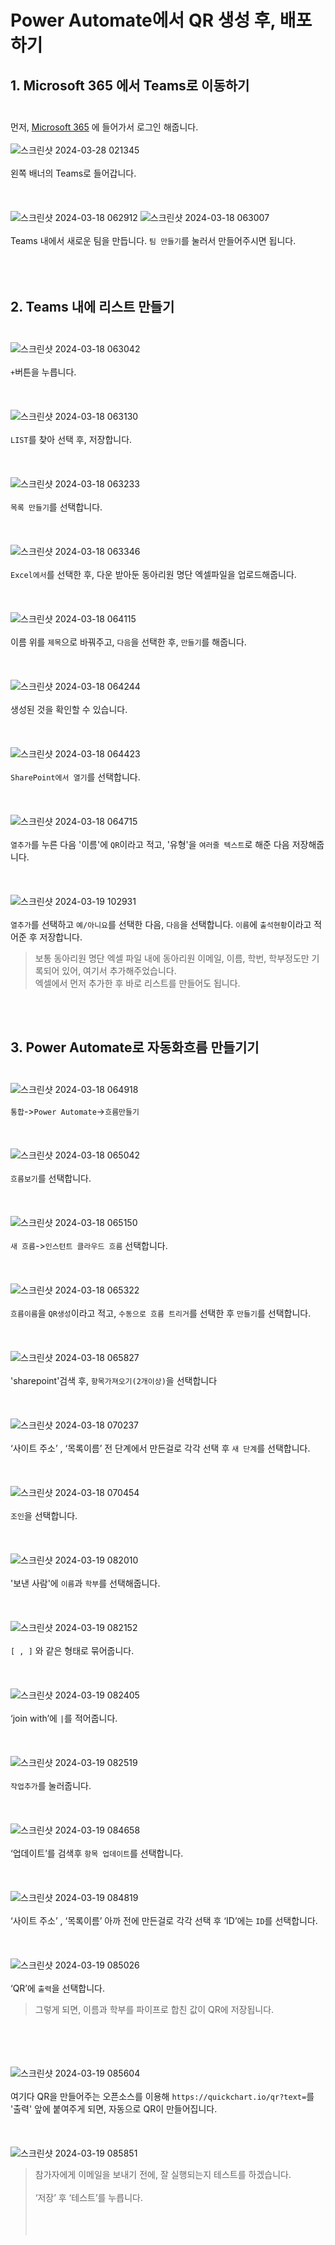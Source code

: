 # Power Automate에서 QR 생성 후, 배포하기
## 1. Microsoft 365 에서 Teams로 이동하기<br/><br/>
먼저, [Microsoft 365](https://www.microsoft365.com/) 에 들어가서 로그인 해줍니다.
<br/><br/>
![스크린샷 2024-03-28 021345](https://github.com/g1nya2/Power_Platform_Attendance/assets/105257807/0df5e344-63bb-4ebc-a4a8-0776d328742d)
<br/><br/>
왼쪽 배너의 Teams로 들어갑니다.
<br/><br/>
<br/><br/>
![스크린샷 2024-03-18 062912](https://github.com/g1nya2/Power_Platform_Attendance/assets/105257807/c20de3c3-e1c3-4c9a-8fbb-6fc79634bd8e)
![스크린샷 2024-03-18 063007](https://github.com/g1nya2/Power_Platform_Attendance/assets/105257807/ebb7df18-a633-4dd2-a303-753b8c49965a)
<br/><br/>
Teams 내에서 새로운 팀을 만듭니다. `팀 만들기`를 눌러서 만들어주시면 됩니다.
<br/><br/>
<br/><br/>
## 2. Teams 내에 리스트 만들기<br/><br/>
![스크린샷 2024-03-18 063042](https://github.com/g1nya2/Power_Platform_Attendance/assets/105257807/36c32fd8-894a-4a0c-bb61-174897357b4f)
<br/><br/>
`+`버튼을 누릅니다.
<br/><br/>
<br/><br/>
![스크린샷 2024-03-18 063130](https://github.com/g1nya2/Power_Platform_Attendance/assets/105257807/9398a80b-8fbf-4f23-80e6-97a0181fea08)
<br/><br/>
`LIST`를 찾아 선택 후, 저장합니다.
<br/><br/>
<br/><br/>
![스크린샷 2024-03-18 063233](https://github.com/g1nya2/Power_Platform_Attendance/assets/105257807/04758c3a-a3ba-4582-89ca-2a0f81928d2b)
<br/><br/>
`목록 만들기`를 선택합니다.
<br/><br/>
<br/><br/>
![스크린샷 2024-03-18 063346](https://github.com/g1nya2/Power_Platform_Attendance/assets/105257807/44cc7a02-981b-49b1-9a78-1df02ae9c6b2)
<br/><br/>
`Excel에서`를 선택한 후, 다운 받아둔 동아리원 명단 엑셀파일을 업로드해줍니다.
<br/><br/>
<br/><br/>
![스크린샷 2024-03-18 064115](https://github.com/g1nya2/Power_Platform_Attendance/assets/105257807/5b314f52-1caf-4ad9-9ca8-fca0de486c61)
<br/><br/>
이름 위를 `제목`으로 바꿔주고, `다음`을 선택한 후, `만들기`를 해줍니다.
<br/><br/>
<br/><br/>
![스크린샷 2024-03-18 064244](https://github.com/g1nya2/Power_Platform_Attendance/assets/105257807/278cf029-b4f7-43e9-8c65-c5ad0fa073b8)
<br/><br/>
생성된 것을 확인할 수 있습니다.
<br/><br/>
<br/><br/>
![스크린샷 2024-03-18 064423](https://github.com/g1nya2/Power_Platform_Attendance/assets/105257807/678c37f7-2455-4812-90ef-47d2e2936305)
<br/><br/>
`SharePoint에서 열기`를 선택합니다.
<br/><br/>
<br/><br/>
![스크린샷 2024-03-18 064715](https://github.com/g1nya2/Power_Platform_Attendance/assets/105257807/39990817-66d8-46f6-87c2-58f3ca74b89f)
<br/><br/>
`열추가`를 누른 다음 '이름'에 `QR`이라고 적고, '유형'을 `여러줄 텍스트`로 해준 다음 저장해줍니다.
<br/><br/>
<br/><br/>
![스크린샷 2024-03-19 102931](https://github.com/g1nya2/Power_Platform_Attendance/assets/105257807/966fd0a8-c51f-4a97-87ff-772f73df9e8a)
<br/><br/>
`열추가`를 선택하고 `예/아니요`를 선택한 다음, `다음`을 선택합니다. `이름`에 `출석현황`이라고 적어준 후 저장합니다.
> 보통 동아리원 명단 엑셀 파일 내에 동아리원 이메일, 이름, 학번, 학부정도만 기록되어 있어, 여기서 추가해주었습니다. <br/>엑셀에서 먼저 추가한 후 바로 리스트를 만들어도 됩니다.

<br/><br/>
## 3. Power Automate로 자동화흐름 만들기기<br/><br/>
![스크린샷 2024-03-18 064918](https://github.com/g1nya2/Power_Platform_Attendance/assets/105257807/f65f3d28-c189-4ed6-aedd-c0d7ec39ad2d)
<br/><br/>
`통합`->`Power Automate`->`흐름만들기`
<br/><br/>
<br/><br/>
![스크린샷 2024-03-18 065042](https://github.com/g1nya2/Power_Platform_Attendance/assets/105257807/e2dc89cd-e07d-48ef-8ae2-6b0bf08b5c9b)
<br/><br/>
`흐름보기`를 선택합니다.
<br/><br/>
<br/><br/>
![스크린샷 2024-03-18 065150](https://github.com/g1nya2/Power_Platform_Attendance/assets/105257807/8cfc4e58-02ef-46bc-b4c5-f4f88ed51d59)
<br/><br/>
`새 흐름`->`인스턴트 클라우드 흐름` 선택합니다.
<br/><br/>
<br/><br/>
![스크린샷 2024-03-18 065322](https://github.com/g1nya2/Power_Platform_Attendance/assets/105257807/7922d0d4-12b0-4449-bbe9-b11d82983154)
<br/><br/>
`흐름이름`을 `QR생성`이라고 적고, `수동으로 흐름 트리거`를 선택한 후 `만들기`를 선택합니다.
<br/><br/>
<br/><br/>
![스크린샷 2024-03-18 065827](https://github.com/g1nya2/Power_Platform_Attendance/assets/105257807/e08b2677-a5c1-43f1-8c18-57a25627a9e2)
<br/><br/>
'sharepoint'검색 후, `항목가져오기(2개이상)`을 선택합니다
<br/><br/>
<br/><br/>
![스크린샷 2024-03-18 070237](https://github.com/g1nya2/Power_Platform_Attendance/assets/105257807/1a8eb1f6-82c3-4837-a6d0-11b47e5b05cd)
<br/><br/>
‘사이트 주소’ , ‘목록이름’ 전 단계에서 만든걸로 각각 선택 후 `새 단계`를 선택합니다.
<br/><br/>
<br/><br/>
![스크린샷 2024-03-18 070454](https://github.com/g1nya2/Power_Platform_Attendance/assets/105257807/848c338b-b84b-4ecb-80c2-fd998f1531e9)
<br/><br/>
`조인`을 선택합니다.
<br/><br/>
<br/><br/>
![스크린샷 2024-03-19 082010](https://github.com/g1nya2/Power_Platform_Attendance/assets/105257807/43432944-de29-4ffd-b0c6-34549b75247d)
<br/><br/>
'보낸 사람'에 `이름`과 `학부`를 선택해줍니다.
<br/><br/>
<br/><br/>
![스크린샷 2024-03-19 082152](https://github.com/g1nya2/Power_Platform_Attendance/assets/105257807/c7a31ccb-74aa-458c-88d1-514a5d461f2d)
<br/><br/>
`[ , ]` 와 같은 형태로 묶어줍니다.
<br/><br/>
<br/><br/>
![스크린샷 2024-03-19 082405](https://github.com/g1nya2/Power_Platform_Attendance/assets/105257807/477d8741-f148-413f-aebf-587955e8a3f4)
<br/><br/>
‘join with’에 `|`를 적어줍니다.
<br/><br/>
<br/><br/>
![스크린샷 2024-03-19 082519](https://github.com/g1nya2/Power_Platform_Attendance/assets/105257807/73730023-175b-40fb-b3a5-cff3d82788b1)
<br/><br/>
`작업추가`를 눌러줍니다.
<br/><br/>
<br/><br/>
![스크린샷 2024-03-19 084658](https://github.com/g1nya2/Power_Platform_Attendance/assets/105257807/2213e507-91cc-4a15-be5d-a829a828f084)
<br/><br/>
‘업데이트’를 검색후 `항목 업데이트`를 선택합니다.
<br/><br/>
<br/><br/>
![스크린샷 2024-03-19 084819](https://github.com/g1nya2/Power_Platform_Attendance/assets/105257807/5c59cb88-0cb5-41a8-b62c-41786f4f07a1)
<br/><br/>
‘사이트 주소’ , ‘목록이름’ 아까 전에 만든걸로 각각 선택 후 ‘ID’에는 `ID`를 선택합니다.
<br/><br/>
<br/><br/>
![스크린샷 2024-03-19 085026](https://github.com/g1nya2/Power_Platform_Attendance/assets/105257807/df83d9dc-975d-4737-a253-ab7f80da0219)
<br/><br/>
‘QR’에 `출력`을 선택합니다. 
> 그렇게 되면, 이름과 학부를 파이프로 합친 값이 QR에 저장됩니다.

<br/><br/>
<br/><br/>
![스크린샷 2024-03-19 085604](https://github.com/g1nya2/Power_Platform_Attendance/assets/105257807/75bf8e9d-f4b1-4617-8029-621de3d6d3ed)
<br/><br/>
여기다 QR을 만들어주는 오픈소스를 이용해 `https://quickchart.io/qr?text=`를 '출력' 앞에 붙여주게 되면, 자동으로 QR이 만들어집니다.
<br/><br/>
<br/><br/>
![스크린샷 2024-03-19 085851](https://github.com/g1nya2/Power_Platform_Attendance/assets/105257807/4a4929bd-c9a0-4cc2-8a38-6518482e8a65)
> 참가자에게 이메일을 보내기 전에, 잘 실행되는지 테스트를 하겠습니다.<br/><br/>
‘저장’ 후 ‘테스트’를 누릅니다.
<br/><br/>
<br/><br/>







